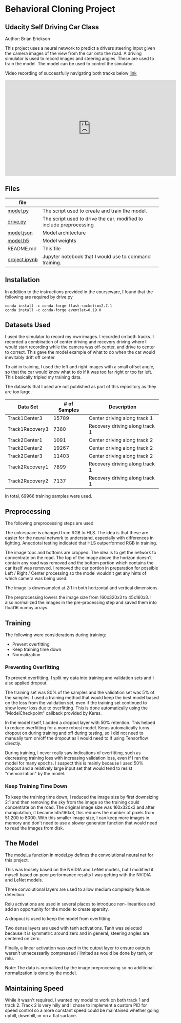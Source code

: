 # Behavioral Cloning Project
## Udacity Self Driving Car Class
Author: Brian Erickson

This project uses a neural network to predict a drivers steering input given the camera images of the view from the car onto the road.  A driving simulator is used to record images and steering angles.  These are used to train the model. The model can be used to control the simulator.

Video recording of successfully navigating both tracks below [link](https://youtu.be/5NqPmhm5s3I)
<iframe width="560" height="315" src="https://www.youtube.com/embed/5NqPmhm5s3I" frameborder="0" allowfullscreen></iframe>


## Files

| file          |                                                |
|---------------|------------------------------------------------
 [model.py](model.py)    | The script used to create and train the model. 
  [drive.py](drive.py)      | The script used to drive the car, modified to include preprocessing
 [model.json](model.json)    | Model architecture
 [model.h5](model.h5)      | Model weights
 README.md     | This file
[project.ipynb](project.ipynb)    | Jupyter notebook that I would use to command training.
 
## Installation

In addition to the instructions provided in the courseware, I found that the following are required by drive.py

    conda install -c conda-forge flask-socketio=2.7.1
    conda install -c conda-forge eventlet=0.19.0

## Datasets Used

I used the simulator to record my own images.  I recorded on both tracks.  I recorded a combination of center driving and recovery driving where I would start recording while the camera was off-center, and drive to center to correct.  This gave the model example of what to do when the car would inevitably drift off center.

To aid in training, I used the left and right images with a small offset angle, so that the car would know what to do if it was too far right or too far left.  This basically tripled my training data.

The datasets that I used are not published as part of this repository as they are too large.


| Data Set | # of Samples   | Description|
|----------|----------------|------------|
| Track1Center3 | 15789 | Center driving along track 1 |
| Track1Recovery3 | 7380 | Recovery driving along track 1 |
| Track2Center1 | 1091 | Center driving along track 2 |
| Track2Center2 | 19267 |  Center driving along track 2 |
| Track2Center3 | 11403 |  Center driving along track 2 |
| Track2Recovery1 | 7899 | Recovery driving along track 1 |
| Track2Recovery2 | 7137 | Recovery driving along track 1 |

In total, 69966 training samples were used.

## Preprocessing

The following preprocessing steps are used:

The colorspace is changed from RGB to HLS.  The idea is that these are easier for the neural network to understand, especially with differences in lighting. Anecdotal testing indicated that HLS outperformed RGB in training.

The image tops and bottoms are cropped.  The idea is to get the network to concentrate on the road.  The top of the image above the horizon doesn't contain any road was removed and the bottom portion which contains the car itself was removed.  I removed the car portion in preparation for possible Left / Right / Center processing so the model wouldn't get any hints of which camera was being used.

The image is downsampled at 2:1 in both horizontal and vertical dimensions.

The preprocessing lowers the image size from 160x320x3 to 45x160x3.  I also normalized the images in the pre-processing step and saved them into float16 numpy arrays.  

## Training
The following were considerations during training:
- Prevent overfitting
- Keep training time down
- Normalization

### Preventing Overfitting
To prevent overfitting, I split my data into training and validation sets and I also applied dropout.

The training set was 80% of the samples and the validation set was 5% of the samples.  I used a training method that would keep the best model based on the loss from the validation set, even if the training set continued to show lower loss due to overfitting.  This is done automatically using the "ModelCheckpoint" callback provided by Keras.

In the model itself, I added a dropout layer with 50% retention.  This helped to reduce overfitting for a more robust model.  Keras automatically turns dropout on during training and off during testing, so I did not need to manually turn on/off the dropout as I would need to if using Tensorflow directly.

During training, I never really saw indications of overfitting, such as decreasing training loss with increasing validation loss, even if I ran the model for many epochs.  I suspect this is mainly because I used 50% dropout and a relatively large input set that would tend to resist "memorization" by the model.

### Keep Training Time Down
To keep the training time down, I reduced the image size by first downsizing 2:1 and then removing the sky from the image so the training could concentrate on the road.  The original image size was 160x320x3 and after manipulation, it became 50x160x3, this reduces the number of pixels from 51,200 to 8000.  With this smaller image size, I can keep more images in memory and don't need to use a slower generator function that would need to read the images from disk.

## The Model
The model_a function in model.py defines the convolutional neural net for this project.

This was loosely based on the NVIDIA and LeNet models, but I modified it myself based on poor performance results I was getting with the NVIDIA and LeNet models.

Three convolutional layers are used to allow medium complexity feature detection

Relu activations are used in several places to introduce non-linearities and 
add an opportunity for the model to create sparsity.

A dropout is used to keep the model from overfitting. 

Two dense layers are used with tanh activations.  Tanh was selected because it 
is symmetric around zero and in general, steering angles are centered on zero.

Finally, a linear activation was used in the output layer to ensure outputs weren't
unnecessarily compressed / limited as would be done by tanh, or relu.

Note: The data is normalized by the image preprocessing so no additional normalization 
is done by the model.


## Maintaining Speed
While it wasn't required, I wanted my model to work on both track 1 and track 2.  Track 2 is very hilly and I chose to implement a custom PID for speed control so a more constant speed could be maintained whether going uphill, downhill, or on a flat surface.
